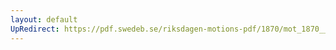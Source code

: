 ```yaml
---
layout: default
UpRedirect: https://pdf.swedeb.se/riksdagen-motions-pdf/1870/mot_1870__ak__00033/mot_1870__ak__00033_002.pdf
---
```


